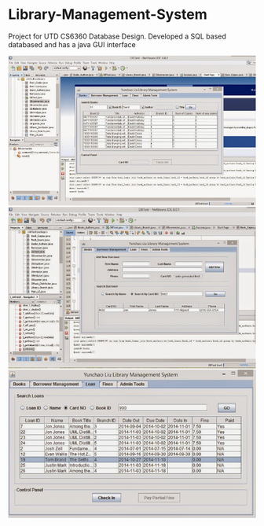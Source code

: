 # Library-Management-System
Project for UTD CS6360 Database Design. Developed a SQL based databased and has a java GUI interface


![Books](https://github.com/LanceKnight/Library-Management-System/blob/master/library%20management%20java3.jpg "Books")
![Bowrrower Management](https://github.com/LanceKnight/Library-Management-System/blob/master/library%20management%20java2.jpg "Borrower Management")
![Loan](https://github.com/LanceKnight/Library-Management-System/blob/master/library%20management%20java1.jpg "Loan")
